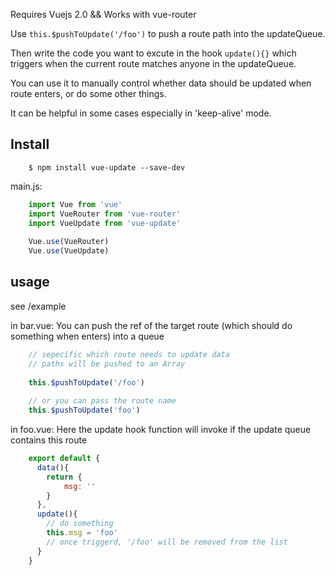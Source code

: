 Requires Vuejs 2.0 && Works with vue-router

Use ```this.$pushToUpdate('/foo')``` to push a route path into the updateQueue.

Then write the code you want to excute in the hook ```update(){}``` which triggers when the current route matches anyone in the updateQueue.

You can use it to manually control whether data should be updated when route enters, or do some other things.

It can be helpful in some cases especially in 'keep-alive' mode.

## Install
```
	$ npm install vue-update --save-dev
```
main.js:
```js
	import Vue from 'vue'
	import VueRouter from 'vue-router'
	import VueUpdate from 'vue-update'
	
	Vue.use(VueRouter)
	Vue.use(VueUpdate)
```

## usage
see /example

in bar.vue:
You can push the ref of the target route (which should do something when enters) into a queue
```js
	// sepecific which route needs to update data
	// paths will be pushed to an Array
	
	this.$pushToUpdate('/foo')
	
	// or you can pass the route name
	this.$pushToUpdate('foo')
```

in foo.vue:
Here the update hook function will invoke if the update queue contains this route
```js
	export default {
      data(){
        return {
	        msg: ''
        }
      },
      update(){
        // do something
        this.msg = 'foo'
        // once triggerd, '/foo' will be removed from the list
      }		
	}
```


